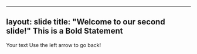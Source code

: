 
---
layout: slide
title: "Welcome to our second slide!"
**This is a Bold Statement**
---
Your text
Use the left arrow to go back!
